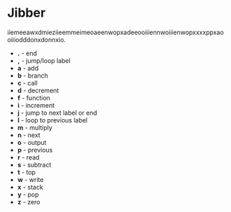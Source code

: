 # Jibber

iiemeeawxdmieziieemmeimeoaeenwopxadeeooiiiennwoiiienwopxxxxppxaooiiiodddonxdonnxio.

* **.** - end
* **,** - jump/loop label
* **a** - add
* **b** - branch
* **c** - call
* **d** - decrement
* **f** - function
* **i** - increment
* **j** - jump to next label or end
* **l** - loop to previous label
* **m** - multiply
* **n** - next
* **o** - output
* **p** - previous
* **r** - read
* **s** - subtract
* **t** - top
* **w** - write
* **x** - stack
* **y** - pop
* **z** - zero
